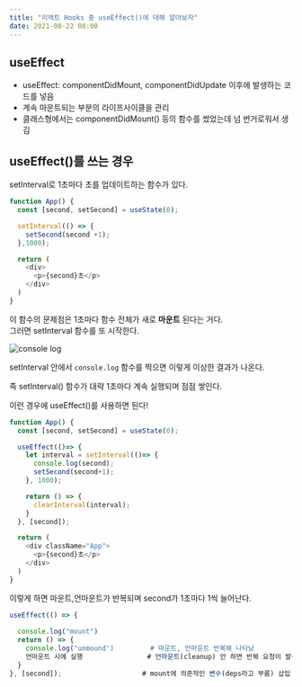 ```yaml
---
title: "리액트 Hooks 중 useEffect()에 대해 알아보자"
date: 2021-08-22 08:00
---
```


## useEffect

- useEffect: componentDidMount, componentDidUpdate 이후에 발생하는 코드를 넣음
- 계속 마운트되는 부분의 라이프사이클을 관리
- 클래스형에서는 componentDidMount() 등의 함수를 썼었는데 넘 번거로워서 생김

## useEffect()를 쓰는 경우

setInterval로 1초마다 초를 업데이트하는 함수가 있다.

```javascript
function App() {
  const [second, setSecond] = useState(0);

  setInterval(() => {
    setSecond(second +1);
  },1000);

  return (
    <div>
      <p>{second}초</p>
    </div>
  )
}
```

이 함수의 문제점은 1초마다 함수 전체가 새로 **마운트** 된다는 거다.  
그러면 setInterval 함수를 또 시작한다.  

![console log](/images/blog/eff.png)

setInterval 안에서 ```console.log``` 함수를 찍으면 이렇게 이상한 결과가 나온다.

즉 setInterval() 함수가 대략 1초마다 계속 실행되며 점점 쌓인다.

이런 경우에 useEffect()를 사용하면 된다!

```javascript
function App() {
  const [second, setSecond] = useState(0);

  useEffect(()=> {
    let interval = setInterval(()=> {
      console.log(second);
      setSecond(second+1);
    }, 1000);

    return () => {
      clearInterval(interval);
    }
  }, [second]);

  return (
    <div className="App">
      <p>{second}초</p>
    </div>
  )
}
```

이렇게 하면 마운트,언마운트가 반복되며 second가 1초마다 1씩 늘어난다.

```javascript
useEffect(() => {
  
  console.log("mount")
  return () => {
    console.log("unmound')         # 마운트, 언마운트 반복해 나타남
    언마운트 시에 실행                # 언마운트(cleanup) 안 하면 반복 요청이 발생
  }
}, [second]);                    # mount에 의존적인 변수(deps라고 부름) 삽입
```

